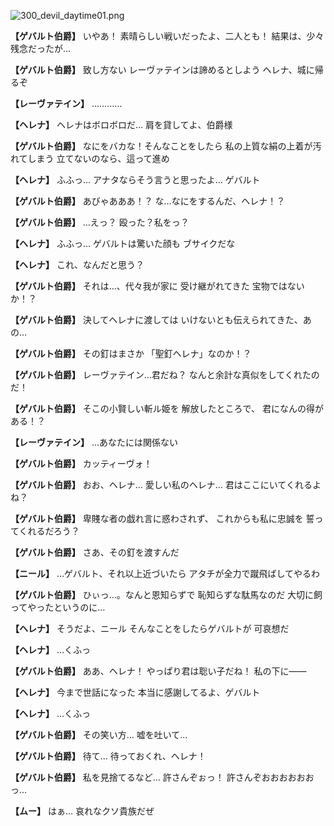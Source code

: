 
![300_devil_daytime01.png](../images/backgrounds/300_devil_daytime01.png)

**【ゲバルト伯爵】**
いやあ！
素晴らしい戦いだったよ、二人とも！
結果は、少々残念だったが…

**【ゲバルト伯爵】**
致し方ない
レーヴァテインは諦めるとしよう
ヘレナ、城に帰るぞ

**【レーヴァテイン】**
…………

**【ヘレナ】**
ヘレナはボロボロだ…
肩を貸してよ、伯爵様

**【ゲバルト伯爵】**
なにをバカな！そんなことをしたら
私の上質な絹の上着が汚れてしまう
立てないのなら、這って進め

**【ヘレナ】**
ふふっ…
アナタならそう言うと思ったよ…
ゲバルト

**【ゲバルト伯爵】**
あびゃあああ！？
な…なにをするんだ、ヘレナ！？

**【ゲバルト伯爵】**
…えっ？
殴った？私をっ？

**【ヘレナ】**
ふふっ…
ゲバルトは驚いた顔も
ブサイクだな

**【ヘレナ】**
これ、なんだと思う？

**【ゲバルト伯爵】**
それは…、代々我が家に
受け継がれてきた
宝物ではないか！？

**【ゲバルト伯爵】**
決してヘレナに渡しては
いけないとも伝えられてきた、あの…

**【ゲバルト伯爵】**
その釘はまさか
「聖釘ヘレナ」なのか！？

**【ゲバルト伯爵】**
レーヴァテイン…君だね？
なんと余計な真似をしてくれたのだ！

**【ゲバルト伯爵】**
そこの小賢しい斬ル姫を
解放したところで、
君になんの得がある！？

**【レーヴァテイン】**
…あなたには関係ない

**【ゲバルト伯爵】**
カッティーヴォ！

**【ゲバルト伯爵】**
おお、ヘレナ…
愛しい私のヘレナ…
君はここにいてくれるよね？

**【ゲバルト伯爵】**
卑賤な者の戯れ言に惑わされず、
これからも私に忠誠を
誓ってくれるだろう？

**【ゲバルト伯爵】**
さあ、その釘を渡すんだ

**【ニール】**
…ゲバルト、それ以上近づいたら
アタチが全力で蹴飛ばしてやるわ

**【ゲバルト伯爵】**
ひぃっ…。なんと恩知らずで
恥知らずな駄馬なのだ
大切に飼ってやったというのに…

**【ヘレナ】**
そうだよ、ニール
そんなことをしたらゲバルトが
可哀想だ

**【ヘレナ】**
…くふっ

**【ゲバルト伯爵】**
ああ、ヘレナ！
やっぱり君は聡い子だね！
私の下に――

**【ヘレナ】**
今まで世話になった
本当に感謝してるよ、ゲバルト

**【ヘレナ】**
…くふっ

**【ゲバルト伯爵】**
その笑い方…
嘘を吐いて…

**【ゲバルト伯爵】**
待て…
待っておくれ、ヘレナ！

**【ゲバルト伯爵】**
私を見捨てるなど…
許さんぞぉっ！
許さんぞおおおおおおっ…

**【ムー】**
はぁ…
哀れなクソ貴族だぜ